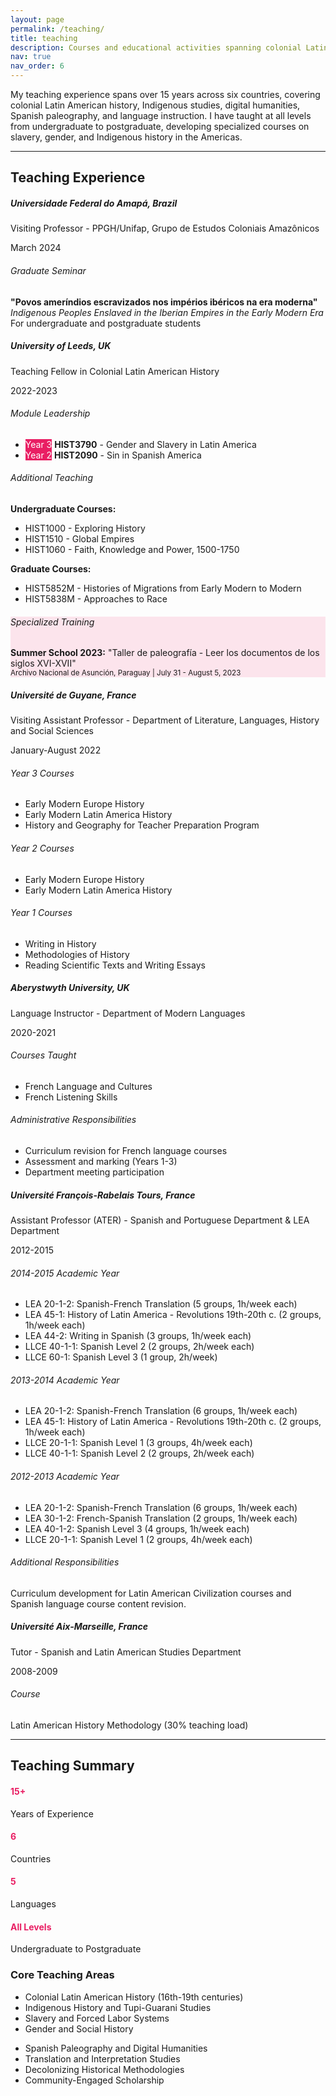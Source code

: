 ```yaml
---
layout: page
permalink: /teaching/
title: teaching
description: Courses and educational activities spanning colonial Latin American history, Indigenous studies, digital humanities, and language instruction across multiple universities and countries.
nav: true
nav_order: 6
---
```


My teaching experience spans over 15 years across six countries, covering colonial Latin American history, Indigenous studies, digital humanities, Spanish paleography, and language instruction. I have taught at all levels from undergraduate to postgraduate, developing specialized courses on slavery, gender, and Indigenous history in the Americas.

---

## Teaching Experience

<div class="row mt-4">
  <div class="col-12">
    <div class="card mb-4">
      <div class="card-header bg-light">
        <div class="row">
          <div class="col-md-8">
            <h5 class="mb-1">Universidade Federal do Amapá, Brazil</h5>
            <p class="mb-0 text-muted">Visiting Professor - PPGH/Unifap, Grupo de Estudos Coloniais Amazônicos</p>
          </div>
          <div class="col-md-4 text-md-end">
            <span class="badge bg-dark">March 2024</span>
          </div>
        </div>
      </div>
      <div class="card-body">
        <h6 class="card-title">Graduate Seminar</h6>
        <p class="card-text"><strong>"Povos ameríndios escravizados nos impérios ibéricos na era moderna"</strong><br>
        <em>Indigenous Peoples Enslaved in the Iberian Empires in the Early Modern Era</em><br>
        For undergraduate and postgraduate students</p>
      </div>
    </div>
  </div>
</div>

<div class="row">
  <div class="col-12">
    <div class="card mb-4">
      <div class="card-header bg-light">
        <div class="row">
          <div class="col-md-8">
            <h5 class="mb-1">University of Leeds, UK</h5>
            <p class="mb-0 text-muted">Teaching Fellow in Colonial Latin American History</p>
          </div>
          <div class="col-md-4 text-md-end">
            <span class="badge bg-dark">2022-2023</span>
          </div>
        </div>
      </div>
      <div class="card-body">
        <div class="row">
          <div class="col-md-6">
            <h6 class="card-title">Module Leadership</h6>
            <ul class="list-unstyled">
              <li class="mb-2">
                <span class="badge" style="background-color: #e91e63; color: white;">Year 3</span>
                <strong>HIST3790</strong> - Gender and Slavery in Latin America
              </li>
              <li class="mb-2">
                <span class="badge" style="background-color: #e91e63; color: white;">Year 2</span>
                <strong>HIST2090</strong> - Sin in Spanish America
              </li>
            </ul>
          </div>
          <div class="col-md-6">
            <h6 class="card-title">Additional Teaching</h6>
            <p class="small mb-2"><strong>Undergraduate Courses:</strong></p>
            <ul class="small">
              <li>HIST1000 - Exploring History</li>
              <li>HIST1510 - Global Empires</li> 
              <li>HIST1060 - Faith, Knowledge and Power, 1500-1750</li>
            </ul>
            <p class="small mb-2"><strong>Graduate Courses:</strong></p>
            <ul class="small">
              <li>HIST5852M - Histories of Migrations from Early Modern to Modern</li>
              <li>HIST5838M - Approaches to Race</li>
            </ul>
          </div>
        </div>
        <div class="row mt-3">
          <div class="col-12">
            <div class="alert" style="background-color: #fce4ec; border-color: #e91e63;">
              <h6 class="mb-2">Specialized Training</h6>
              <p class="mb-0"><strong>Summer School 2023:</strong> "Taller de paleografía - Leer los documentos de los siglos XVI-XVII"<br>
              <small class="text-muted">Archivo Nacional de Asunción, Paraguay | July 31 - August 5, 2023</small></p>
            </div>
          </div>
        </div>
      </div>
    </div>
  </div>
</div>

<div class="row">
  <div class="col-12">
    <div class="card mb-4">
      <div class="card-header bg-light">
        <div class="row">
          <div class="col-md-8">
            <h5 class="mb-1">Université de Guyane, France</h5>
            <p class="mb-0 text-muted">Visiting Assistant Professor - Department of Literature, Languages, History and Social Sciences</p>
          </div>
          <div class="col-md-4 text-md-end">
            <span class="badge bg-dark">January-August 2022</span>
          </div>
        </div>
      </div>
      <div class="card-body">
        <div class="row">
          <div class="col-md-4">
            <h6 class="card-title">Year 3 Courses</h6>
            <ul class="small">
              <li>Early Modern Europe History</li>
              <li>Early Modern Latin America History</li>
              <li>History and Geography for Teacher Preparation Program</li>
            </ul>
          </div>
          <div class="col-md-4">
            <h6 class="card-title">Year 2 Courses</h6>
            <ul class="small">
              <li>Early Modern Europe History</li>
              <li>Early Modern Latin America History</li>
            </ul>
          </div>
          <div class="col-md-4">
            <h6 class="card-title">Year 1 Courses</h6>
            <ul class="small">
              <li>Writing in History</li>
              <li>Methodologies of History</li>
              <li>Reading Scientific Texts and Writing Essays</li>
            </ul>
          </div>
        </div>
      </div>
    </div>
  </div>
</div>

<div class="row">
  <div class="col-12">
    <div class="card mb-4">
      <div class="card-header bg-light">
        <div class="row">
          <div class="col-md-8">
            <h5 class="mb-1">Aberystwyth University, UK</h5>
            <p class="mb-0 text-muted">Language Instructor - Department of Modern Languages</p>
          </div>
          <div class="col-md-4 text-md-end">
            <span class="badge bg-dark">2020-2021</span>
          </div>
        </div>
      </div>
      <div class="card-body">
        <div class="row">
          <div class="col-md-6">
            <h6 class="card-title">Courses Taught</h6>
            <ul>
              <li>French Language and Cultures</li>
              <li>French Listening Skills</li>
            </ul>
          </div>
          <div class="col-md-6">
            <h6 class="card-title">Administrative Responsibilities</h6>
            <ul class="small">
              <li>Curriculum revision for French language courses</li>
              <li>Assessment and marking (Years 1-3)</li>
              <li>Department meeting participation</li>
            </ul>
          </div>
        </div>
      </div>
    </div>
  </div>
</div>

<div class="row">
  <div class="col-12">
    <div class="card mb-4">
      <div class="card-header bg-light">
        <div class="row">
          <div class="col-md-8">
            <h5 class="mb-1">Université François-Rabelais Tours, France</h5>
            <p class="mb-0 text-muted">Assistant Professor (ATER) - Spanish and Portuguese Department & LEA Department</p>
          </div>
          <div class="col-md-4 text-md-end">
            <span class="badge bg-dark">2012-2015</span>
          </div>
        </div>
      </div>
      <div class="card-body">
        <div class="row">
          <div class="col-md-4">
            <h6 class="card-title">2014-2015 Academic Year</h6>
            <ul class="small">
              <li>LEA 20-1-2: Spanish-French Translation (5 groups, 1h/week each)</li>
              <li>LEA 45-1: History of Latin America - Revolutions 19th-20th c. (2 groups, 1h/week each)</li>
              <li>LEA 44-2: Writing in Spanish (3 groups, 1h/week each)</li>
              <li>LLCE 40-1-1: Spanish Level 2 (2 groups, 2h/week each)</li>
              <li>LLCE 60-1: Spanish Level 3 (1 group, 2h/week)</li>
            </ul>
          </div>
          <div class="col-md-4">
            <h6 class="card-title">2013-2014 Academic Year</h6>
            <ul class="small">
              <li>LEA 20-1-2: Spanish-French Translation (6 groups, 1h/week each)</li>
              <li>LEA 45-1: History of Latin America - Revolutions 19th-20th c. (2 groups, 1h/week each)</li>
              <li>LLCE 20-1-1: Spanish Level 1 (3 groups, 4h/week each)</li>
              <li>LLCE 40-1-1: Spanish Level 2 (2 groups, 2h/week each)</li>
            </ul>
          </div>
          <div class="col-md-4">
            <h6 class="card-title">2012-2013 Academic Year</h6>
            <ul class="small">
              <li>LEA 20-1-2: Spanish-French Translation (6 groups, 1h/week each)</li>
              <li>LEA 30-1-2: French-Spanish Translation (2 groups, 1h/week each)</li>
              <li>LEA 40-1-2: Spanish Level 3 (4 groups, 1h/week each)</li>
              <li>LLCE 20-1-1: Spanish Level 1 (2 groups, 4h/week each)</li>
            </ul>
          </div>
        </div>
        <div class="row mt-3">
          <div class="col-12">
            <h6 class="card-title">Additional Responsibilities</h6>
            <p class="small">Curriculum development for Latin American Civilization courses and Spanish language course content revision.</p>
          </div>
        </div>
      </div>
    </div>
  </div>
</div>

<div class="row">
  <div class="col-12">
    <div class="card mb-4">
      <div class="card-header bg-light">
        <div class="row">
          <div class="col-md-8">
            <h5 class="mb-1">Université Aix-Marseille, France</h5>
            <p class="mb-0 text-muted">Tutor - Spanish and Latin American Studies Department</p>
          </div>
          <div class="col-md-4 text-md-end">
            <span class="badge bg-dark">2008-2009</span>
          </div>
        </div>
      </div>
      <div class="card-body">
        <h6 class="card-title">Course</h6>
        <p>Latin American History Methodology (30% teaching load)</p>
      </div>
    </div>
  </div>
</div>

---

## Teaching Summary

<div class="row mt-4">
  <div class="col-md-3">
    <div class="text-center">
      <h4 style="color: #e91e63;">15+</h4>
      <p class="mb-0">Years of Experience</p>
    </div>
  </div>
  <div class="col-md-3">
    <div class="text-center">
      <h4 style="color: #e91e63;">6</h4>
      <p class="mb-0">Countries</p>
    </div>
  </div>
  <div class="col-md-3">
    <div class="text-center">
      <h4 style="color: #e91e63;">5</h4>
      <p class="mb-0">Languages</p>
    </div>
  </div>
  <div class="col-md-3">
    <div class="text-center">
      <h4 style="color: #e91e63;">All Levels</h4>
      <p class="mb-0">Undergraduate to Postgraduate</p>
    </div>
  </div>
</div>

### Core Teaching Areas
<div class="row mt-3">
  <div class="col-md-6">
    <ul>
      <li>Colonial Latin American History (16th-19th centuries)</li>
      <li>Indigenous History and Tupi-Guarani Studies</li>
      <li>Slavery and Forced Labor Systems</li>
      <li>Gender and Social History</li>
    </ul>
  </div>
  <div class="col-md-6">
    <ul>
      <li>Spanish Paleography and Digital Humanities</li>
      <li>Translation and Interpretation Studies</li>
      <li>Decolonizing Historical Methodologies</li>
      <li>Community-Engaged Scholarship</li>
    </ul>
  </div>
</div>
